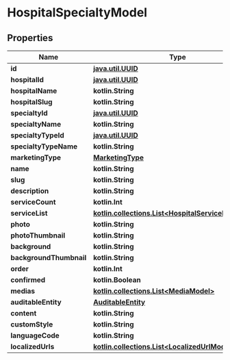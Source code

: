
# HospitalSpecialtyModel

## Properties
Name | Type | Description | Notes
------------ | ------------- | ------------- | -------------
**id** | [**java.util.UUID**](java.util.UUID.md) |  |  [optional]
**hospitalId** | [**java.util.UUID**](java.util.UUID.md) |  |  [optional]
**hospitalName** | **kotlin.String** |  |  [optional]
**hospitalSlug** | **kotlin.String** |  |  [optional]
**specialtyId** | [**java.util.UUID**](java.util.UUID.md) |  |  [optional]
**specialtyName** | **kotlin.String** |  |  [optional]
**specialtyTypeId** | [**java.util.UUID**](java.util.UUID.md) |  |  [optional]
**specialtyTypeName** | **kotlin.String** |  |  [optional]
**marketingType** | [**MarketingType**](MarketingType.md) |  |  [optional]
**name** | **kotlin.String** |  |  [optional]
**slug** | **kotlin.String** |  |  [optional]
**description** | **kotlin.String** |  |  [optional]
**serviceCount** | **kotlin.Int** |  |  [optional]
**serviceList** | [**kotlin.collections.List&lt;HospitalServiceItemModel&gt;**](HospitalServiceItemModel.md) |  |  [optional]
**photo** | **kotlin.String** |  |  [optional]
**photoThumbnail** | **kotlin.String** |  |  [optional]
**background** | **kotlin.String** |  |  [optional]
**backgroundThumbnail** | **kotlin.String** |  |  [optional]
**order** | **kotlin.Int** |  |  [optional]
**confirmed** | **kotlin.Boolean** |  |  [optional]
**medias** | [**kotlin.collections.List&lt;MediaModel&gt;**](MediaModel.md) |  |  [optional]
**auditableEntity** | [**AuditableEntity**](AuditableEntity.md) |  |  [optional]
**content** | **kotlin.String** |  |  [optional]
**customStyle** | **kotlin.String** |  |  [optional]
**languageCode** | **kotlin.String** |  |  [optional]
**localizedUrls** | [**kotlin.collections.List&lt;LocalizedUrlModel&gt;**](LocalizedUrlModel.md) |  |  [optional]



